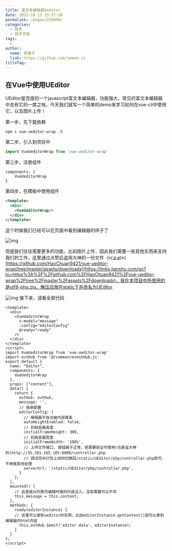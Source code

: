 ```yaml
---
title: 富文本编辑器Ueditor
date: 2022-10-11 15:57:28
permalink: /pages/216d99/
categories:
  - 技术
  - 技术文档
tags:
  - 
author: 
  name: 夜猫子
  link: https://github.com/yemao-zi
titleTag: 
---
```

## 在Vue中使用UEditor

UEditor是百度的一个javascript富文本编辑器，功能强大，常见的富文本编辑器中总有它的一席之地，今天我们就写一个简单的demo来学习如何在vue-cli中使用它，以及图片上传！

第一步，先下载依赖

```undefined
npm i vue-ueditor-wrap -S
```

第二步，引入到项目中

```jsx
import VueUeditorWrap from 'vue-ueditor-wrap'
```

第三步，注册组件



```vue
components: {
    VueUeditorWrap
}
```

第四步，在模板中使用组件

```xml
<template>
  <div>
    <VueUeditorWrap/>
  </div>
</template>
```

这个时候我们已经可以在页面中看到编辑器的样子了

![img](https:////upload-images.jianshu.io/upload_images/18139933-52999d268bc60a44.png?imageMogr2/auto-orient/strip|imageView2/2/w/1200/format/webp)

但是我们往往需要更多的功能，比如图片上传，因此我们需要一些其他东西来支持我们的工作，这里通过点赞后盗用大神的一份文件（n(*≧≦*)n）[https://github.com/HaoChuan9421/vue-ueditor-wrap/tree/master/assets/downloads](https://links.jianshu.com/go?to=https%3A%2F%2Fgithub.com%2FHaoChuan9421%2Fvue-ueditor-wrap%2Ftree%2Fmaster%2Fassets%2Fdownloads)，我在本项目中所使用的是utf8-php.zip，解压后放在static下并命名为UEditor

![img](https:////upload-images.jianshu.io/upload_images/18139933-641b22f43a2dd4ec.png?imageMogr2/auto-orient/strip|imageView2/2/w/530/format/webp)
 接下来，请看全部代码

```vue
<template>
  <div>
    <VueUeditorWrap 
      v-model="message" 
      :config="editorConfig" 
      @ready="ready"
    />
  </div>
</template>
<script>
import VueUeditorWrap from 'vue-ueditor-wrap'
import evtHub from '@/common/eventHub.js'
export default {
  name: "Editor",
  components: {
    VueUeditorWrap
  },
  props: ["content"],
  data() {
    return {
      evtHub: evtHub,
      message: '',
      // 简单配置
      editorConfig: {
        // 编辑器不自动被内容撑高
        autoHeightEnabled: false,
        // 初始容器高度
        initialFrameHeight: 300,
        // 初始容器宽度
        initialFrameWidth: '100%',
        // 上传文件接口, 报错属于正常，若需要验证可使用(也是盗大神的)http://35.201.165.105:8000/controller.php
        // 调试完毕打包上线则切换回/static/UEditor/php/controller.php即可，不用做其他处理
        serverUrl: '/static/UEditor/php/controller.php',
      }
    };
  },
  mounted() {
    // 这里是从列表页编辑时做的内容注入，没有需要可以不写
    this.message = this.content;
  },
  methods: {
    ready(editorInstance) {
    // 这里可以拿到ueditor的实例，比如editorInstance.getContent()就可以拿到编辑器的html内容
      this.evtHub.$emit('editor.data', editorInstance);
    }
  }
};
</script>
```

